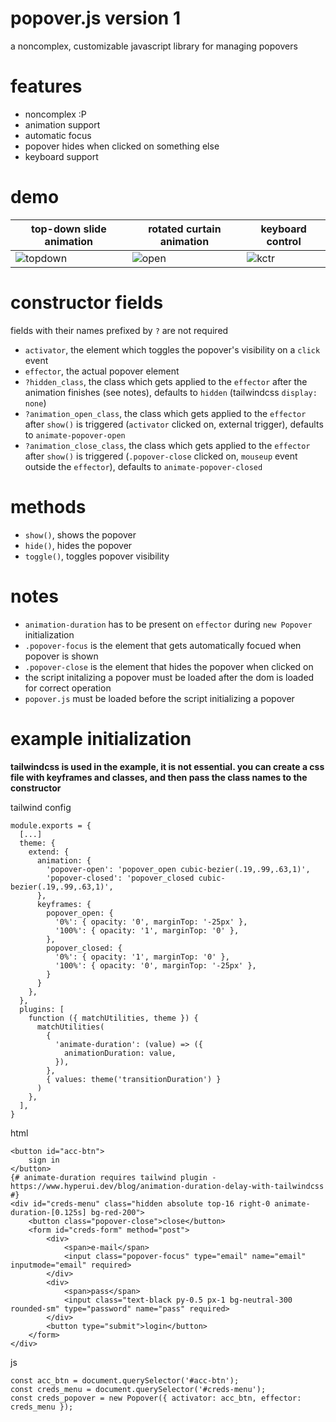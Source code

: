# popover.js version 1
a noncomplex, customizable javascript library for managing popovers

# features
 - noncomplex :P
 - animation support
 - automatic focus
 - popover hides when clicked on something else
 - keyboard support

# demo
| top-down slide animation                                                                    | rotated curtain animation                                                                   | keyboard control                                                                            |
|---------------------------------------------------------------------------------------------|---------------------------------------------------------------------------------------------|---------------------------------------------------------------------------------------------|
| ![topdown](https://github.com/user-attachments/assets/c5a4aeb2-87d4-4c1e-a7c8-60203ad33747) | ![open](https://github.com/user-attachments/assets/b9d02247-faee-4616-8413-e049933b4b15)    | ![kctr](https://github.com/user-attachments/assets/0bfb98e4-ce90-4d88-9439-fcd318d25a14) |


# constructor fields
fields with their names prefixed by `?` are not required
 - `activator`, the element which toggles the popover's visibility on a `click` event
 - `effector`, the actual popover element
 - `?hidden_class`, the class which gets applied to the `effector` after the animation finishes (see notes), defaults to `hidden` (tailwindcss `display: none`)
 - `?animation_open_class`, the class which gets applied to the `effector` after `show()` is triggered (`activator` clicked on, external trigger), defaults to `animate-popover-open`
 - `?animation_close_class`, the class which gets applied to the `effector` after `show()` is triggered (`.popover-close` clicked on, `mouseup` event outside the `effector`), defaults to `animate-popover-closed`

# methods
 - `show()`, shows the popover
 - `hide()`, hides the popover
 - `toggle()`, toggles popover visibility

# notes
 - `animation-duration` has to be present on `effector` during `new Popover` initialization
 - `.popover-focus` is the element that gets automatically focued when popover is shown
 - `.popover-close` is the element that hides the popover when clicked on
 - the script initalizing a popover must be loaded after the dom is loaded for correct operation
 - `popover.js` must be loaded before the script initializing a popover

# example initialization
**tailwindcss is used in the example, it is not essential. you can create a css file with keyframes and classes, and then pass the class names to the constructor**

tailwind config
```
module.exports = {
  [...]
  theme: {
    extend: {
      animation: {
        'popover-open': 'popover_open cubic-bezier(.19,.99,.63,1)',
        'popover-closed': 'popover_closed cubic-bezier(.19,.99,.63,1)',
      },
      keyframes: {
        popover_open: {
          '0%': { opacity: '0', marginTop: '-25px' },
          '100%': { opacity: '1', marginTop: '0' },
        },
        popover_closed: {
          '0%': { opacity: '1', marginTop: '0' },
          '100%': { opacity: '0', marginTop: '-25px' },
        }
      }
    },
  },
  plugins: [
    function ({ matchUtilities, theme }) {
      matchUtilities(
        {
          'animate-duration': (value) => ({
            animationDuration: value,
          }),
        },
        { values: theme('transitionDuration') }
      )
    },
  ],
}
```

html
```
<button id="acc-btn">
    sign in
</button>
{# animate-duration requires tailwind plugin - https://www.hyperui.dev/blog/animation-duration-delay-with-tailwindcss #}
<div id="creds-menu" class="hidden absolute top-16 right-0 animate-duration-[0.125s] bg-red-200">
    <button class="popover-close">close</button>
    <form id="creds-form" method="post">
        <div>
            <span>e-mail</span>
            <input class="popover-focus" type="email" name="email" inputmode="email" required>
        </div>
        <div>
            <span>pass</span>
            <input class="text-black py-0.5 px-1 bg-neutral-300 rounded-sm" type="password" name="pass" required>
        </div>
        <button type="submit">login</button>
    </form>
</div>
```

js
```
const acc_btn = document.querySelector('#acc-btn');
const creds_menu = document.querySelector('#creds-menu');
const creds_popover = new Popover({ activator: acc_btn, effector: creds_menu });
```
